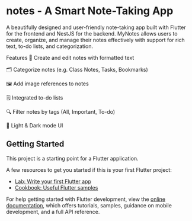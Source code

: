 # notes - A Smart Note-Taking App

A beautifully designed and user-friendly note-taking app built with Flutter for the frontend and NestJS for the backend. MyNotes allows users to create, organize, and manage their notes effectively with support for rich text, to-do lists, and categorization.

 Features
📝 Create and edit notes with formatted text

🗂️ Categorize notes (e.g. Class Notes, Tasks, Bookmarks)

🖼️ Add image references to notes

🗒️ Integrated to-do lists

🔍 Filter notes by tags (All, Important, To-do)

🌙 Light & Dark mode UI

## Getting Started

This project is a starting point for a Flutter application.

A few resources to get you started if this is your first Flutter project:

- [Lab: Write your first Flutter app](https://docs.flutter.dev/get-started/codelab)
- [Cookbook: Useful Flutter samples](https://docs.flutter.dev/cookbook)

For help getting started with Flutter development, view the
[online documentation](https://docs.flutter.dev/), which offers tutorials,
samples, guidance on mobile development, and a full API reference.
